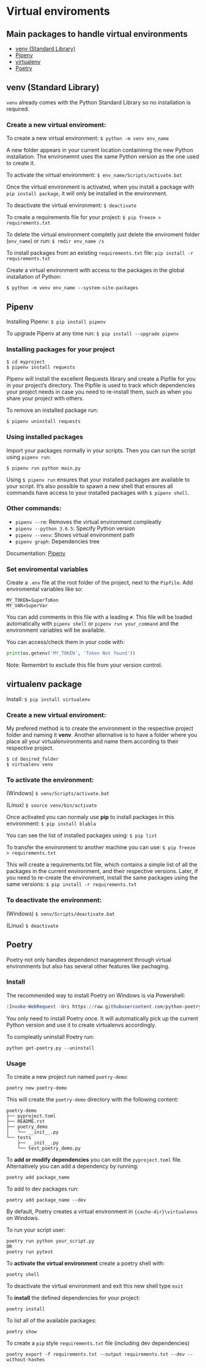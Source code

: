 # Virtual enviroments

## Main packages to handle virtual environments
- [venv (Standard Library)](#venv-(standard-library))
- [Pipenv](#pipenv)
- [virtualenv](#virtualenv-package)
- [Poetry](#poetry)


## venv (Standard Library)

`venv` already comes with the Python Standard Library so no installation is required.

### Create a new virtual enviroment: 

To create a new virtual environment: `$ python -m venv env_name`

A new folder appears in your current location containinng the new Python installation. The environemnt uses the same Python version as the one used to create it.

To activate the virtual environment: `$ env_name/Scripts/activate.bat`

Once the virtual environment is activated, when you install a package with `pip install package`, it will only be installed in the environment.

To deactivate the virtual environment: `$ deactivate`

To create a requirements file for your project: `$ pip freeze > requirements.txt`

To delete the virtual environment completly just delete the enviroment folder (`env_name`) or run: `$ rmdir env_name /s`

To install packages from an existing `requirements.txt` file: `pip install -r requirements.txt`

Create a virtual environment with access to the packages in the global installation of Python: 

`$ python -m venv env_name --system-site-packages`



## Pipenv

Installing Pipenv: `$ pip install pipenv`

To upgrade Pipenv at any time run: `$ pip install --upgrade pipenv`

### Installing packages for your project
```
$ cd myproject
$ pipenv install requests
```
Pipenv will install the excellent Requests library and create a Pipfile for you in your project’s directory. The Pipfile is used to track which dependencies your project needs in case you need to re-install them, such as when you share your project with others.

To remove an installed package run:
```
$ pipenv uninstall requests
```

### Using installed packages

Import your packages normally in your scripts. Then you can run the script using `pipenv run`:

```
$ pipenv run python main.py
```

Using `$ pipenv run` ensures that your installed packages are available to your script. It’s also possible to spawn a new shell that ensures all commands have access to your installed packages with `$ pipenv shell`.

### Other commands:
* `pipenv --rm`: Removes the virtual environment compleatly
* `pipenv --python 3.6.5`: Specify Python version
* `pipenv --venv`: Shows virtual environment path
* `pipenv graph`: Dependencies tree

Documentation: [Pipenv](https://pipenv.readthedocs.io/en/latest/)

### Set enviromental variables

Create a `.env` file at the root folder of the project, next to the `Pipfile`. Add enviromental variables like so:
```
MY_TOKEN=SuperToKen
MY_VAR=SuperVar
```

You can add comments in this file with a leading `#`. This file will be loaded automatically with `pipenv shell` or `pipenv run your_command` and the environment variables will be available.

You can access/check them in your code with:
```python
print(os.getenv('MY_TOKEN', 'Token Not found'))
```

Note: Remembrt to exclude this file from your version control.


## virtualenv package

Install: `$ pip install virtualenv`

### Create a new virtual enviroment: 

My prefered method is to create the environment in the respective project folder and naming it **venv**. Another alternative is to have a folder where you place all your virtualenvironments and name them according to their respective project.
```
$ cd desired_folder
$ virtualenv venv 
```

### To activate the environment:

(Windows) `$ venv/Scripts/activate.bat`

(Linux) `$ source venv/bin/activate` 

Once activated you can normaly use **pip** to install packages in this environment: `$ pip install blabla`

You can see the list of installed packages using: `$ pip list`

To transfer the environment to another machine you can use: `$ pip freeze > requirements.txt` 

This will create a requirements.txt file, which contains a simple list of all the packages in the current environment, and their respective versions. Later, if you need to re-create the environment, install the same packages using the same versions: `$ pip install -r requirements.txt`


### To deactivate the environment:

(Windows) `$ venv/Scripts/deactivate.bat`

(Linux) `$ deactivate`


## Poetry

Poetry not only handles dependenct management through virtual environments but also has several other features like pachaging.

### Install

The recommended way to install Poetry on Windows is via Powershell:
```powershell
(Invoke-WebRequest -Uri https://raw.githubusercontent.com/python-poetry/poetry/master/get-poetry.py -UseBasicParsing).Content | python -
```
You only need to install Poetry once. It will automatically pick up the current Python version and use it to create virtualenvs accordingly.

To compleatly uninstall Poetry run:
```
python get-poetry.py --uninstall
```

### Usage

To create a new project run named `poetry-demo`:
```
poetry new poetry-demo
```
This will create the `poetry-demo` directory with the following content:
```
poetry-demo
├── pyproject.toml
├── README.rst
├── poetry_demo
│   └── __init__.py
└── tests
    ├── __init__.py
    └── test_poetry_demo.py
```

To **add or modify dependencies** you can edit the `pyproject.toml` file. Alternatively you can add a dependency by running:
```
poetry add package_name
```
To add to dev packages run:
```
poetry add package_name --dev
```
By default, Poetry creates a virtual environment in `{cache-dir}\virtualenvs` on Windows.

To run your script user:
```
poetry run python your_script.py
OR
poetry run pytest
```

To **activate the virtual environment** create a poetry shell with:
```
poetry shell
```

To deactivate the virtual environment and exit this new shell type `exit`

To **install** the defined dependencies for your project: 
```
poetry install
```

To list all of the available packages:
```
poetry show
```

To create a `pip` style `requirements.txt` file (including dev dependencies)
```
poetry export -f requirements.txt --output requirements.txt --dev --without-hashes
```

